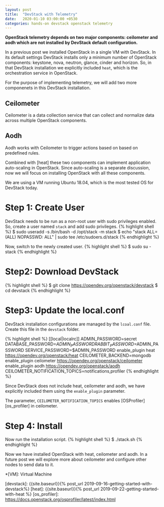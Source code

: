 ```yaml
---
layout: post
title:  "DevStack with Telemetry"
date:   2020-01-10 03:00:00 +0530
categories: hands-on devstack openstack telemetry
---
```


**OpenStack telemetry depends on two major components: ceilometer and aodh which are not installed by DevStack default configuration.**

In a previous post we installed OpenStack in a single VM with DevStack. In its default settings DevStack installs only a minimum number of OpenStack components: keystone, nova, neutron, glance, cinder and horizon. So, in that DevStack installation we explicitly included `heat`, which is the orchestration service in OpenStack.

For the purpose of implementing telemetry, we will add two more componenets in this DevStack installation.

## Ceilometer

Ceilometer is a data collection service that can collect and normalize data across multiple OpenStack components.

## Aodh

Aodh works with Ceilometer to trigger actions based on based on predefined rules.

Combined with [heat] these two components can implement application auto-scaling in OpenStack. Since auto-scaling is a separate discussion, now we will focus on installing OpenStack with all these components.

We are using a VM running Ubuntu 18.04, which is the most tested OS for DevStack today.

# Step 1: Create User
DevStack needs to be run as a non-root user with sudo privileges enabled. So, create a user named `stack` and add sudo privileges. 
{% highlight shell %} 
$ sudo useradd -s /bin/bash -d /opt/stack -m stack 
$ echo "stack ALL=(ALL) NOPASSWD: ALL" | sudo tee /etc/sudoers.d/stack 
{% endhighlight %} 

Now, switch to the newly created user. 
{% highlight shell %} 
$ sudo su - stack 
{% endhighlight %} 

# Step2: Download DevStack 
{% highlight shell %} 
$ git clone https://opendev.org/openstack/devstack 
$ cd devstack 
{% endhighlight %} 

# Step3: Update the local.conf

DevStack installation configurations are managed by the `lcoal.conf` file. Create this file in the `devstack` folder.

{% highlight shell %} 
[[local|localrc]]
ADMIN_PASSWORD=secret
DATABASE_PASSWORD=$ADMIN_PASSWORD
RABBIT_PASSWORD=$ADMIN_PASSWORD
SERVICE_PASSWORD=$ADMIN_PASSWORD
enable_plugin heat https://opendev.org/openstack/heat
CEILOMETER_BACKEND=mongodb
enable_plugin ceilometer https://opendev.org/openstack/ceilometer
enable_plugin aodh https://opendev.org/openstack/aodh
CEILOMETER_NOTIFICATION_TOPICS=notifications,profiler
{% endhighlight %}

Since DevStack does not include heat, ceilometer and aodh, we have explicitly included them using the `enable_plugin` parameter.

The parameter, `CEILOMETER_NOTIFICATION_TOPICS` enables [OSProfiler] [os_profiler] in ceilometer.

# Step 4: Install

Now run the installation script.
{% highlight shell %} 
$ ./stack.sh 
{% endhighlight %} 

Now we have installed OpenStack with heat, ceilometer and aodh. In a future post we will explore more about ceilometer and configure other nodes to send data to it.


*[VM]: Virtual Machine

[devstack]: {{site.baseurl}}{% post_url 2019-09-16-getting-started-with-devstack%}
[heat]: {{site.baseurl}}{% post_url 2019-09-22-getting-started-with-heat %}
[os_profiler]: https://docs.openstack.org/osprofiler/latest/index.html
